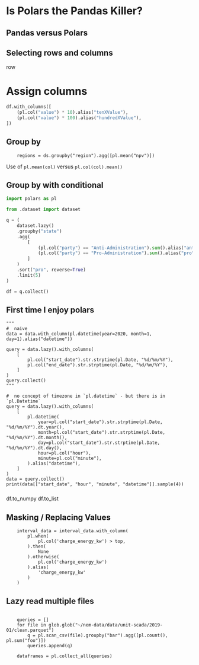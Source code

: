 #  Is Polars the Pandas Killer?

## Pandas versus Polars

## Selecting rows and columns

row


# Assign columns

```python
df.with_columns([
    (pl.col("value") * 10).alias("tenXValue"),
    (pl.col("value") * 100).alias("hundredXValue"),
])
```

## Group by


```
    regions = ds.groupby("region").agg([pl.mean("npv")])
```

Use of `pl.mean(col)` versus `pl.col(col).mean()`


## Group by with conditional

```python
import polars as pl

from .dataset import dataset

q = (
    dataset.lazy()
    .groupby("state")
    .agg(
        [
            (pl.col("party") == "Anti-Administration").sum().alias("anti"),
            (pl.col("party") == "Pro-Administration").sum().alias("pro"),
        ]
    )
    .sort("pro", reverse=True)
    .limit(5)
)

df = q.collect()
```


## First time I enjoy polars

    """
    #  naive
    data = data.with_column(pl.datetime(year=2020, month=1, day=1).alias("datetime"))

    query = data.lazy().with_columns(
        [
            pl.col("start_date").str.strptime(pl.Date, "%d/%m/%Y"),
            pl.col("end_date").str.strptime(pl.Date, "%d/%m/%Y"),
        ]
    )
    query.collect()
    """

    #  no concept of timezone in `pl.datetime` - but there is in `pl.Datetime`
    query = data.lazy().with_columns(
        [
            pl.datetime(
                year=pl.col("start_date").str.strptime(pl.Date, "%d/%m/%Y").dt.year(),
                month=pl.col("start_date").str.strptime(pl.Date, "%d/%m/%Y").dt.month(),
                day=pl.col("start_date").str.strptime(pl.Date, "%d/%m/%Y").dt.day(),
                hour=pl.col("hour"),
                minute=pl.col("minute"),
            ).alias("datetime"),
        ]
    )
    data = query.collect()
    print(data[["start_date", "hour", "minute", "datetime"]].sample(4))

###

df.to_numpy
df.to_list

## Masking / Replacing Values 

```
    interval_data = interval_data.with_column(
        pl.when(
            pl.col('charge_energy_kw') > top,
        ).then(
            None
        ).otherwise(
            pl.col('charge_energy_kw')
        ).alias(
            'charge_energy_kw'
        )
    )
```

## Lazy read multiple files

```

    queries = []
    for file in glob.glob("~/nem-data/data/unit-scada/2019-01/clean.parquet")
        q = pl.scan_csv(file).groupby("bar").agg([pl.count(), pl.sum("foo")])
        queries.append(q)

    dataframes = pl.collect_all(queries)
```
